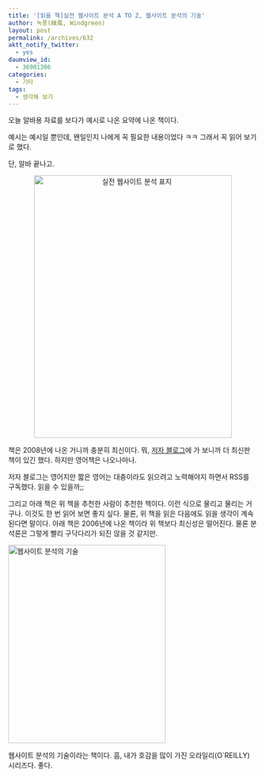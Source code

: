 ```yaml
---
title: '[읽을 책]실전 웹사이트 분석 A TO Z, 웹사이트 분석의 기술'
author: 녹풍(綠風, Windgreen)
layout: post
permalink: /archives/632
aktt_notify_twitter:
  - yes
daumview_id:
  - 36901306
categories:
  - 기타
tags:
  - 생각해 보기
---
```

오늘 알바용 자료를 보다가 예시로 나온 요약에 나온 책이다.

예시는 예시일 뿐인데, 왠일인지 나에게 꼭 필요한 내용이었다 ㅋㅋ 그래서 꼭 읽어 보기로 했다.

단, 알바 끝나고.

<p style="text-align: center;">
  <img class="aligncenter" src="http://dl.dropbox.com/u/15546257/blog/mytory/book-%EC%8B%A4%EC%A0%84-%EC%9B%B9%EC%82%AC%EC%9D%B4%ED%8A%B8-%EB%B6%84%EC%84%9D-A-to-Z.jpg" alt="실전 웹사이트 분석 표지" width="400" height="530" />
</p>

책은 2008년에 나온 거니까 충분히 최신이다. 뭐, <a href="http://www.kaushik.net/avinash/" target="_blank">저자 블로그</a>에 가 보니까 더 최신판 책이 있긴 했다. 하지만 영어책은 나오나마나.

저자 블로그는 영어지만 짧은 영어는 대충이라도 읽으려고 노력해야지 하면서 RSS를 구독했다. 읽을 수 있을까;;

그리고 아래 책은 위 책을 추천한 사람이 추천한 책이다. 이런 식으로 물리고 물리는 거구나. 이것도 한 번 읽어 보면 좋지 싶다. 물론, 위 책을 읽은 다음에도 읽을 생각이 계속된다면 말이다. 아래 책은 2006년에 나온 책이라 위 책보다 최신성은 떨어진다. 물론 분석론은 그렇게 빨리 구닥다리가 되진 않을 것 같지만.

<img class="aligncenter" src="http://dl.dropbox.com/u/15546257/blog/mytory/book-%EC%9B%B9%EC%82%AC%EC%9D%B4%ED%8A%B8-%EB%B6%84%EC%84%9D%EC%9D%98-%EA%B8%B0%EC%88%A0.jpg" alt="웹사이트 분석의 기술" width="318" height="400" />

웹사이트 분석의 기술이라는 책이다. 흠, 내가 호감을 많이 가진 오라일리(O\`REILLY) 시리즈다. 좋다.